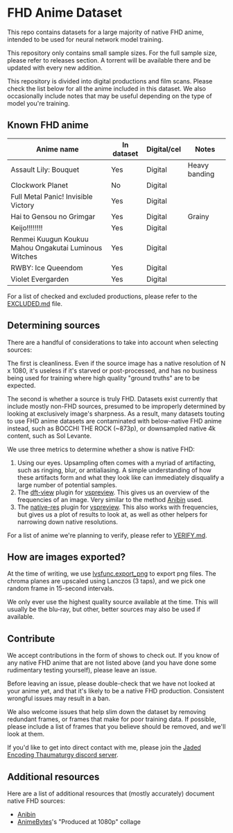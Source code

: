 # FHD Anime Dataset

This repo contains datasets
for a large majority of native FHD anime,
intended to be used for neural network model training.

This repository only contains small sample sizes.
For the full sample size,
please refer to releases section.
A torrent will be available there
and be updated with every new addition.

This repository is divided into digital productions and film scans.
Please check the list below
for all the anime included in this dataset.
We also occasionally include notes that may be useful
depending on the type of model you're training.

## Known FHD anime

| Anime name                                            | In dataset | Digital/cel | Notes         |
| ----------------------------------------------------- | ---------- | ----------- | ------------- |
| Assault Lily: Bouquet                                 | Yes        | Digital     | Heavy banding |
| Clockwork Planet                                      | No         | Digital     |               |
| Full Metal Panic! Invisible Victory                   | Yes        | Digital     |               |
| Hai to Gensou no Grimgar                              | Yes        | Digital     | Grainy        |
| Keijo!!!!!!!!                                         | Yes        | Digital     |               |
| Renmei Kuugun Koukuu Mahou Ongakutai Luminous Witches | Yes        | Digital     |               |
| RWBY: Ice Queendom                                    | Yes        | Digital     |               |
| Violet Evergarden                                     | Yes        | Digital     |               |

For a list of checked
and excluded productions,
please refer to the [EXCLUDED.md](./EXCLUDED.md) file.

## Determining sources

There are a handful of considerations to take into account when selecting sources:

The first is cleanliness.
Even if the source image has a native resolution of N x 1080,
it's useless if it's starved or post-processed,
and has no business being used for training
where high quality "ground truths" are to be expected.

The second is whether a source is truly FHD.
Datasets exist currently that include mostly non-FHD sources,
presumed to be improperly determined
by looking at exclusively image's sharpness.
As a result, many datasets touting to use FHD anime datasets
are contaminated with below-native FHD anime instead,
such as BOCCHI THE ROCK (~873p),
or downsampled native 4k content,
such as Sol Levante.

We use three metrics to determine whether a show is native FHD:

1. Using our eyes.
   Upsampling often comes with a myriad of artifacting,
   such as ringing, blur, or antialiasing.
   A simple understanding of how these artifacts form and what they look like
   can immediately disqualify a large number of potential samples.
2. The [dft-view] plugin for [vspreview].
   This gives us an overview of the frequencies of an image.
   Very similar to the method [Anibin] used.
3. The [native-res] plugin for [vspreview].
   This also works with frequencies,
   but gives us a plot of results to look at,
   as well as other helpers for narrowing down native resolutions.

For a list of anime
we're planning to verify,
please refer to [VERIFY.md](./VERIFY.md).

## How are images exported?

At the time of writing,
we use [lvsfunc.export_png][export-png]
to export png files.
The chroma planes are upscaled using Lanczos (3 taps),
and we pick one random frame in 15-second intervals.

We only ever use the highest quality source available at the time.
This will usually be the blu-ray,
but other, better sources
may also be used if available.

## Contribute

We accept contributions in the form of shows to check out.
If you know of any native FHD anime that are not listed above
(and you have done some rudimentary testing yourself),
please leave an issue.

Before leaving an issue,
please double-check that we have not looked at your anime yet,
and that it's likely to be a native FHD production.
Consistent wrongful issues may result in a ban.

We also welcome issues
that help slim down the dataset
by removing redundant frames,
or frames that make for poor training data.
If possible,
please include a list of frames
that you believe should be removed,
and we'll look at them.

If you'd like to get into direct contact with me,
please join the [Jaded Encoding Thaumaturgy discord server][discord].

## Additional resources

Here are a list of additional resources that (mostly accurately) document native FHD sources:

<!-- "mostly" because the AB collage has SAOA lol. -->

-   [Anibin]
-   [AnimeBytes]'s "Produced at 1080p" collage

<!-- References and other urls -->

[vspreview]: https://github.com/Jaded-Encoding-Thaumaturgy/vs-preview
[dft-view]: https://github.com/Jaded-Encoding-Thaumaturgy/vs-preview-plugins/tree/master/dft-view
[native-res]: https://github.com/Jaded-Encoding-Thaumaturgy/vs-preview-plugins/tree/master/native-res
[export-png]: https://github.com/Jaded-Encoding-Thaumaturgy/lvsfunc/blob/export-png/lvsfunc/export.py#L19-L120
[anibin]: https://anibin.blogspot.com/
[AnimeBytes]: https://animebytes.tv/collage.php?id=522
[discord]: https://discord.gg/2knZXNC5Qx
